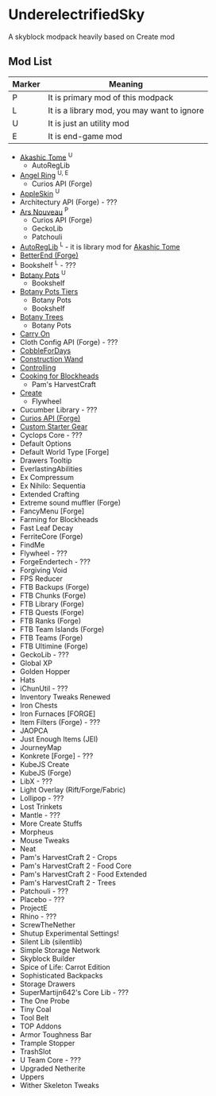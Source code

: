 # UnderelectrifiedSky

A skyblock modpack heavily based on Create mod

## Mod List

| Marker | Meaning                                     |
| ------ | ------------------------------------------- |
| P      | It is primary mod of this modpack           |
| L      | It is a library mod, you may want to ignore |
| U      | It is just an utility mod                   |
| E      | It is end-game mod                          |

- [Akashic Tome] <sup>U</sup>
  - AutoRegLib
- [Angel Ring] <sup>U, E</sup>
  - Curios API (Forge)
- [AppleSkin] <sup>U</sup>
- Architectury API (Forge) - ???
- [Ars Nouveau] <sup>P</sup>
  - Curios API (Forge)
  - GeckoLib
  - Patchouli
- [AutoRegLib] <sup>L</sup> - it is library mod for [Akashic Tome]
- [BetterEnd (Forge)]
- Bookshelf <sup>L</sup> - ???
- [Botany Pots] <sup>U</sup>
  - Bookshelf
- [Botany Pots Tiers]
  - Botany Pots
  - Bookshelf
- [Botany Trees]
  - Botany Pots
- [Carry On]
- Cloth Config API (Forge) - ???
- [CobbleForDays]
- [Construction Wand]
- [Controlling]
- [Cooking for Blockheads]
  - Pam's HarvestCraft
- [Create]
  - Flywheel
- Cucumber Library - ???
- [Curios API (Forge)]
- [Custom Starter Gear]
- Cyclops Core - ???
- Default Options
- Default World Type \[Forge\]
- Drawers Tooltip
- EverlastingAbilities
- Ex Compressum
- Ex Nihilo: Sequentia
- Extended Crafting
- Extreme sound muffler (Forge)
- FancyMenu \[Forge\]
- Farming for Blockheads
- Fast Leaf Decay
- FerriteCore (Forge)
- FindMe
- Flywheel - ???
- ForgeEndertech - ???
- Forgiving Void
- FPS Reducer
- FTB Backups (Forge)
- FTB Chunks (Forge)
- FTB Library (Forge)
- FTB Quests (Forge)
- FTB Ranks (Forge)
- FTB Team Islands (Forge)
- FTB Teams (Forge)
- FTB Ultimine (Forge)
- GeckoLib - ???
- Global XP
- Golden Hopper
- Hats
- iChunUtil - ???
- Inventory Tweaks Renewed
- Iron Chests
- Iron Furnaces \[FORGE\]
- Item Filters (Forge) - ???
- JAOPCA
- Just Enough Items (JEI)
- JourneyMap
- Konkrete \[Forge\] - ???
- KubeJS Create
- KubeJS (Forge)
- LibX - ???
- Light Overlay (Rift/Forge/Fabric)
- Lollipop - ???
- Lost Trinkets
- Mantle - ???
- More Create Stuffs
- Morpheus
- Mouse Tweaks
- Neat
- Pam's HarvestCraft 2 - Crops
- Pam's HarvestCraft 2 - Food Core
- Pam's HarvestCraft 2 - Food Extended
- Pam's HarvestCraft 2 - Trees
- Patchouli - ???
- Placebo - ???
- ProjectE
- Rhino - ???
- ScrewTheNether
- Shutup Experimental Settings!
- Silent Lib (silentlib)
- Simple Storage Network
- Skyblock Builder
- Spice of Life: Carrot Edition
- Sophisticated Backpacks
- Storage Drawers
- SuperMartijn642's Core Lib - ???
- The One Probe
- Tiny Coal
- Tool Belt
- TOP Addons
- Armor Toughness Bar
- Trample Stopper
- TrashSlot
- U Team Core - ???
- Upgraded Netherite
- Uppers
- Wither Skeleton Tweaks

[Akashic Tome]: https://www.curseforge.com/minecraft/mc-mods/akashic-tome
[Angel Ring]: https://www.curseforge.com/minecraft/mc-mods/angel-ring
[AppleSkin]: https://www.curseforge.com/minecraft/mc-mods/appleskin
[Ars Nouveau]: https://www.curseforge.com/minecraft/mc-mods/ars-nouveau
[AutoRegLib]: https://www.curseforge.com/minecraft/mc-mods/autoreglib
[BetterEnd (Forge)]: https://www.curseforge.com/minecraft/mc-mods/betterend-forge-port
[Botany Pots]: https://www.curseforge.com/minecraft/mc-mods/botany-pots
[Botany Pots Tiers]: https://www.curseforge.com/minecraft/mc-mods/botany-pots-tiers
[Botany Trees]: https://www.curseforge.com/minecraft/mc-mods/botany-trees
[Carry On]: https://www.curseforge.com/minecraft/mc-mods/carry-on
[CobbleForDays]: https://www.curseforge.com/minecraft/mc-mods/cobblefordays
[Construction Wand]: https://www.curseforge.com/minecraft/mc-mods/construction-wand
[Controlling]: https://www.curseforge.com/minecraft/mc-mods/controlling
[Cooking for Blockheads]: https://www.curseforge.com/minecraft/mc-mods/cooking-for-blockheads
[Create]: https://www.curseforge.com/minecraft/mc-mods/create
[Curios API (Forge)]: https://www.curseforge.com/minecraft/mc-mods/curios
[Custom Starter Gear]: https://www.curseforge.com/minecraft/mc-mods/custom-starter-gear
